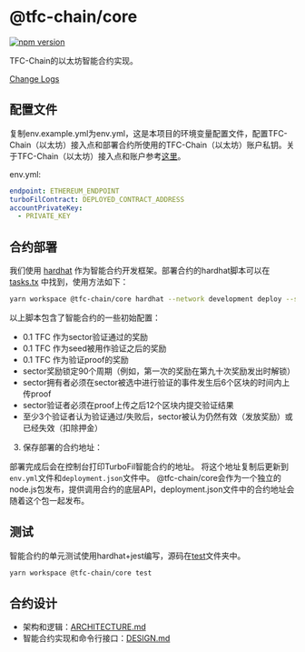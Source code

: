 # @tfc-chain/core

[![npm version](https://badge.fury.io/js/%40tfc-chain%2Fcore.svg)](https://badge.fury.io/js/%40tfc-chain%2Fcore)

TFC-Chain的以太坊智能合约实现。

[Change Logs](./CHANGELOG.md)

## 配置文件

复制env.example.yml为env.yml，这是本项目的环境变量配置文件，配置TFC-Chain（以太坊）接入点和部署合约所使用的TFC-Chain（以太坊）账户私钥。关于TFC-Chain（以太坊）接入点和账户参考[这里](../tfc-chain-cluster/README.md)。

env.yml:
```yaml
endpoint: ETHEREUM_ENDPOINT
turboFilContract: DEPLOYED_CONTRACT_ADDRESS
accountPrivateKey: 
  - PRIVATE_KEY
```

## 合约部署
我们使用 [hardhat](https://hardhat.org/) 作为智能合约开发框架。部署合约的hardhat脚本可以在 [tasks.tx](./tasks.ts) 中找到，使用方法如下：

```bash
yarn workspace @tfc-chain/core hardhat --network development deploy --sector-reward 100000000000000000 --seed-reward 100000000000000000 --verify-reward 100000000000000000 --lock-period 90 --submit-proof-timeout 6 --verify-proof-timeout 12 --verify-threshold 3
```

以上脚本包含了智能合约的一些初始配置：
- 0.1 TFC 作为sector验证通过的奖励
- 0.1 TFC 作为seed被用作验证之后的奖励
- 0.1 TFC 作为验证proof的奖励
- sector奖励锁定90个周期（例如，第一次的奖励在第九十次奖励发出时解锁）
- sector拥有者必须在sector被选中进行验证的事件发生后6个区块的时间内上传proof
- sector验证者必须在proof上传之后12个区块内提交验证结果
- 至少3个验证者认为验证通过/失败后，sector被认为仍然有效（发放奖励）或已经失效（扣除押金）

3. 保存部署的合约地址：

部署完成后会在控制台打印TurboFil智能合约的地址。
将这个地址复制后更新到`env.yml`文件和`deployment.json`文件中。
@tfc-chain/core会作为一个独立的node.js包发布，提供调用合约的底层API，deployment.json文件中的合约地址会随着这个包一起发布。

## 测试

智能合约的单元测试使用hardhat+jest编写，源码在[test](./test)文件夹中。

```bash
yarn workspace @tfc-chain/core test
```

## 合约设计
- 架构和逻辑：[ARCHITECTURE.md](./ARCHITECTURE.md)
- 智能合约实现和命令行接口：[DESIGN.md](DESIGN.md)

